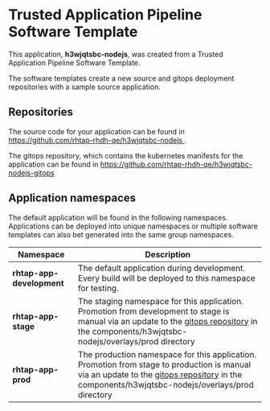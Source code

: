 # Trusted Application Pipeline Software Template

This application, **h3wjqtsbc-nodejs**, was created from a Trusted Application Pipeline Software Template.

The software templates create a new source and gitops deployment repositories with a sample source application. 

## Repositories

The source code for your application can be found in [https://github.com/rhtap-rhdh-qe/h3wjqtsbc-nodejs ](https://github.com/rhtap-rhdh-qe/h3wjqtsbc-nodejs ).
 
The gitops repository, which contains the kubernetes manifests for the application can be found in 
[https://github.com/rhtap-rhdh-qe/h3wjqtsbc-nodejs-gitops ](https://github.com/rhtap-rhdh-qe/h3wjqtsbc-nodejs-gitops ) 

## Application namespaces 

The default application will be found in the following namespaces. Applications can be deployed into unique namespaces or multiple software templates can also bet generated into the same group namespaces.  

|  Namespace   |  Description   |  
| -------- | -------- |   
| **rhtap-app-development** | The default application during development. Every build will be deployed to this namespace for testing. | 
| **rhtap-app-stage** | The staging namespace for this application. Promotion from development to stage is manual via an update to the [gitops repository](https://github.com/rhtap-rhdh-qe/h3wjqtsbc-nodejs-gitops ) in the components/h3wjqtsbc-nodejs/overlays/prod directory |  
| **rhtap-app-prod** | The production namespace for this application. Promotion from stage to production is manual via an update to the [gitops repository](https://github.com/rhtap-rhdh-qe/h3wjqtsbc-nodejs-gitops ) in the components/h3wjqtsbc-nodejs/overlays/prod directory | 